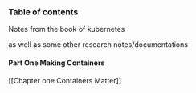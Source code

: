 ### Table of contents 

Notes from the book of kubernetes 

as well as some other research notes/documentations 

#### Part One Making Containers 

[[Chapter one Containers Matter]]